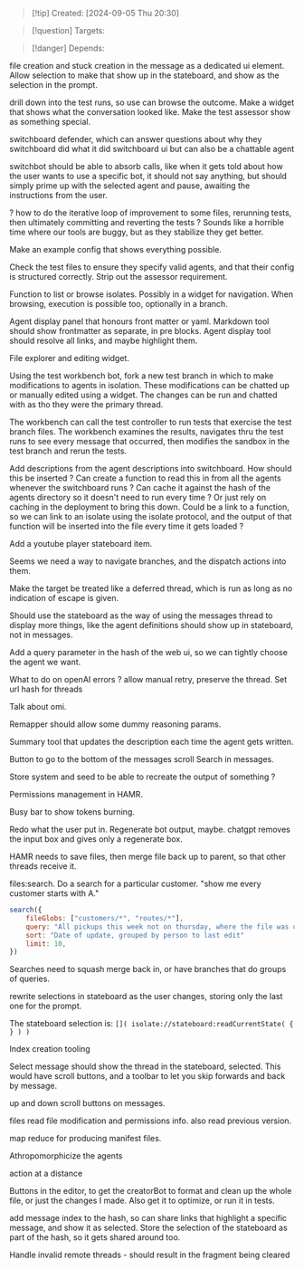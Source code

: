 
>[!tip] Created: [2024-09-05 Thu 20:30]

>[!question] Targets: 

>[!danger] Depends: 

file creation and stuck creation in the message as a dedicated ui element.  Allow selection to make that show up in the stateboard, and show as the selection in the prompt.

drill down into the test runs, so use can browse the outcome.
Make a widget that shows what the conversation looked like.  Make the test assessor show as something special.

switchboard defender, which can answer questions about why they switchboard did what it did
switchboard ui but can also be a chattable agent

switchbot should be able to absorb calls, like when it gets told about how the user wants to use a specific bot, it should not say anything, but should simply prime up with the selected agent and pause, awaiting the instructions from the user.

? how to do the iterative loop of improvement to some files, rerunning tests, then ultimately committing and reverting the tests ?
Sounds like a horrible time where our tools are buggy, but as they stabilize they get better.

Make an example config that shows everything possible.

Check the test files to ensure they specify valid agents, and that their config is structured correctly.
Strip out the assessor requirement.

Function to list or browse isolates.  Possibly in a widget for navigation.
When browsing, execution is possible too, optionally in a branch.

Agent display panel that honours front matter or yaml.
Markdown tool should show frontmatter as separate, in pre blocks.
Agent display tool should resolve all links, and maybe highlight them.

File explorer and editing widget.

Using the test workbench bot, fork a new test branch in which to make modifications to agents in isolation.  These modifications can be chatted up or manually edited using a widget.  The changes can be run and chatted with as tho they were the primary thread.

The workbench can call the test controller to run tests that exercise the test branch files.  The workbench examines the results, navigates thru the test runs to see every message that occurred, then modifies the sandbox in the test branch and rerun the tests.

Add descriptions from the agent descriptions into switchboard.  How should this be inserted ?
Can create a function to read this in from all the agents whenever the switchboard runs ?
Can cache it against the hash of the agents directory so it doesn't need to run every time ?
Or just rely on caching in the deployment to bring this down.  Could be a link to a function, so we can link to an isolate using the isolate protocol, and the output of that function will be inserted into the file every time it gets loaded ?

Add a youtube player stateboard item. 

Seems we need a way to navigate branches, and the dispatch actions into them.

Make the target be treated like a deferred thread, which is run as long as no indication of escape is given.

Should use the stateboard as the way of using the messages thread to display more things, like the agent definitions should show up in stateboard, not in messages.

Add a query parameter in the hash of the web ui, so we can tightly choose the agent we want.

What to do on openAI errors ?  allow manual retry, preserve the thread.  Set url hash for threads

Talk about omi.

Remapper should allow some dummy reasoning params.

Summary tool that updates the description each time the agent gets written.

Button to go to the bottom of the messages scroll
Search in messages.

Store system and seed to be able to recreate the output of something ?

Permissions management in HAMR.

Busy bar to show tokens burning.

Redo what the user put in.
Regenerate bot output, maybe.  chatgpt removes the input box and gives only a regenerate box.

HAMR needs to save files, then merge file back up to parent, so that other threads receive it.

files:search.  Do a search for a particular customer.
"show me every customer starts with A."
```js
search({
	fileGlobs: ["customers/*", "routes/*"],
	query: "All pickups this week not on thursday, where the file was updated before tuesday",
	sort: "Date of update, grouped by person to last edit"
	limit: 10,
})
```
Searches need to squash merge back in, or have branches that do groups of queries.

rewrite selections in stateboard as the user changes, storing only the last one for the prompt.

The stateboard selection is:
`[]( isolate://stateboard:readCurrentState( { } ) )`

Index creation tooling

Select message should show the thread in the stateboard, selected.  This would have scroll buttons, and a toolbar to let you skip forwards and back by message.

up and down scroll buttons on messages.

files read file modification and permissions info.
also read previous version.

map reduce for producing manifest files.

Athropomorphicize the agents

action at a distance

Buttons in the editor, to get the creatorBot to format and clean up the whole file, or just the changes I made.  Also get it to optimize, or run it in tests.

add message index to the hash, so can share links that highlight a specific message, and show it as selected.  Store the selection of the stateboard as part of the hash, so it gets shared around too.

Handle invalid remote threads - should result in the fragment being cleared